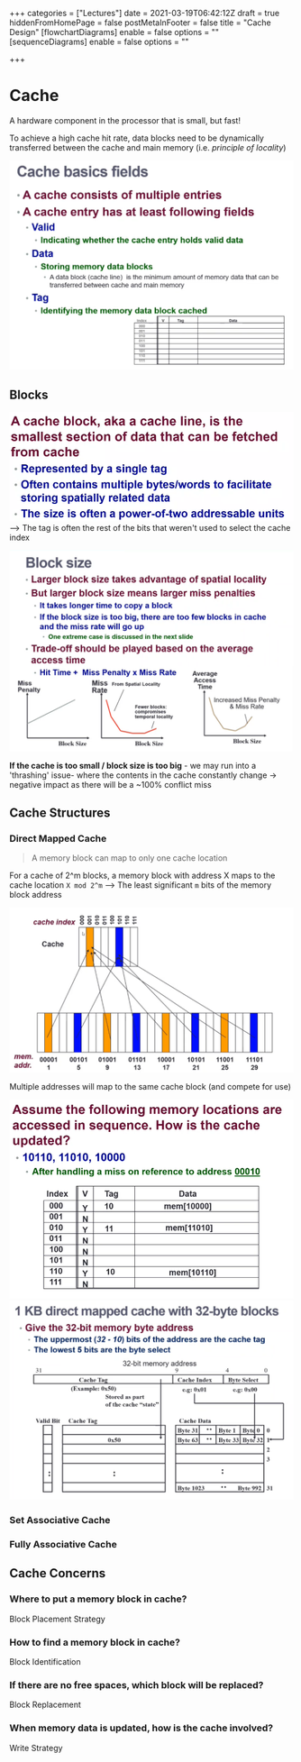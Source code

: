 +++
categories = ["Lectures"]
date = 2021-03-19T06:42:12Z
draft = true
hiddenFromHomePage = false
postMetaInFooter = false
title = "Cache Design"
[flowchartDiagrams]
enable = false
options = ""
[sequenceDiagrams]
enable = false
options = ""

+++
# Cache

A hardware component in the processor that is small, but fast!

To achieve a high cache hit rate, data blocks need to be dynamically transferred between the cache and main memory (i.e. _principle of locality_)

![](/uploads/snipaste_2021-03-19_17-55-52.png)

## Blocks

![](/uploads/snipaste_2021-03-19_18-01-46.png)  
\--> The tag is often the rest of the bits that weren't used to select the cache index

![](/uploads/snipaste_2021-03-19_18-12-41.png)

**If the cache is too small / block size is too big** - we may run into a 'thrashing' issue- where the contents in the cache constantly change -> negative impact as there will be a \~100% conflict miss

## Cache Structures

### Direct Mapped Cache

> A memory block can map to only one cache location

For a cache of 2^m blocks, a memory block with address X maps to the cache location `X mod 2^m` --> The least significant `m` bits of the memory block address

![](/uploads/snipaste_2021-03-19_17-49-48.png)

 Multiple addresses will map to the same cache block (and compete for use)

![](/uploads/snipaste_2021-03-19_18-00-06.png)  
![](/uploads/snipaste_2021-03-19_18-04-04.png)

### Set Associative Cache

### Fully Associative Cache

## Cache Concerns

### Where to put a memory block in cache?

Block Placement Strategy

### How to find a memory block in cache?

Block Identification

### If there are no free spaces, which block will be replaced?

Block Replacement

### When memory data is updated, how is the cache involved?

Write Strategy